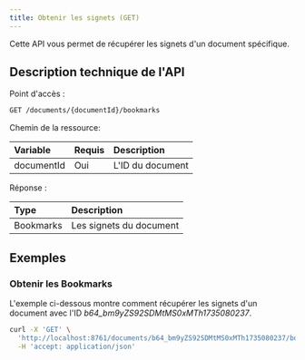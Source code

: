 ```yaml
---
title: Obtenir les signets (GET)
---
```


Cette API vous permet de récupérer les signets d'un document spécifique.

## Description technique de l'API

Point d'accès :
```bash
GET /documents/{documentId}/bookmarks
```

Chemin de la ressource:

| Variable   | Requis | Description       |
|:-----------|:-------|:------------------|
| documentId | Oui    | L'ID du document  |

Réponse :

| Type       | Description             |
|:-----------|:------------------------|
| Bookmarks  | Les signets du document |

## Exemples

### Obtenir les Bookmarks

L'exemple ci-dessous montre comment récupérer les signets 
d'un document avec l'ID _b64_bm9yZS92SDMtMS0xMTh1735080237_.

```bash
curl -X 'GET' \
  'http://localhost:8761/documents/b64_bm9yZS92SDMtMS0xMTh1735080237/bookmarks' \
  -H 'accept: application/json'
```